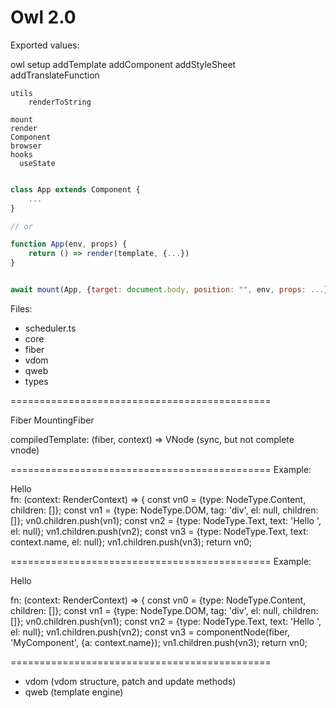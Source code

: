 
# Owl 2.0

Exported values:

owl
    setup
        addTemplate
        addComponent
        addStyleSheet
        addTranslateFunction

    utils
        renderToString
    
    mount
    render
    Component
    browser
    hooks
      useState

```js

class App extends Component {
    ...
}

// or

function App(env, props) {
    return () => render(template, {...})
}


await mount(App, {target: document.body, position: "", env, props: ...})

```


Files:

- scheduler.ts
- core
- fiber
- vdom
- qweb
- types



=============================================

Fiber
MountingFiber

compiledTemplate: (fiber, context) => VNode (sync, but not complete vnode)


=============================================
Example: <div>Hello <t t-esc="name"/></div>
  fn: (context: RenderContext) => {
    const vn0 = {type: NodeType.Content, children: []};
    const vn1 = {type: NodeType.DOM, tag: 'div', el: null, children: []};
    vn0.children.push(vn1);
    const vn2 = {type: NodeType.Text, text: 'Hello ', el: null};
    vn1.children.push(vn2);
    const vn3 = {type: NodeType.Text, text: context.name, el: null};
    vn1.children.push(vn3);
    return vn0;

=============================================
Example: <div>Hello <MyComponent a="name"/></div>

  fn: (context: RenderContext) => {
    const vn0 = {type: NodeType.Content, children: []};
    const vn1 = {type: NodeType.DOM, tag: 'div', el: null, children: []};
    vn0.children.push(vn1);
    const vn2 = {type: NodeType.Text, text: 'Hello ', el: null};
    vn1.children.push(vn2);
    const vn3 = componentNode(fiber, 'MyComponent', {a: context.name});
    vn1.children.push(vn3);
    return vn0;

=============================================

- vdom (vdom structure, patch and update methods)
- qweb (template engine)